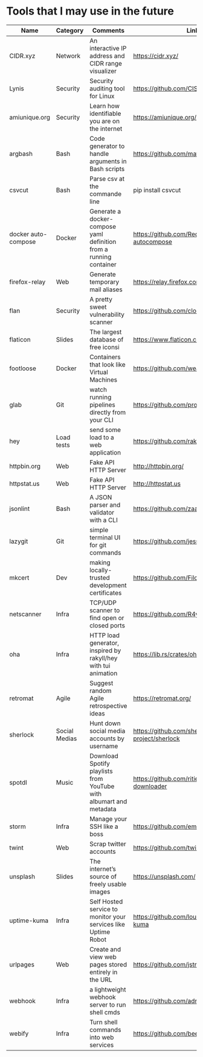 # Tools that I may use in the future

| Name                | Category      | Comments                                                           | Link                                         |
|---------------------|---------------|--------------------------------------------------------------------|----------------------------------------------|
| CIDR.xyz            | Network       | An interactive IP address and CIDR range visualizer                | https://cidr.xyz/                            |
| Lynis               | Security      | Security auditing tool for Linux                                   | https://github.com/CISOfy/lynis              |
| amiunique.org       | Security      | Learn how identifiable you are on the internet                     | https://amiunique.org/                       |
| argbash             | Bash          | Code generator to handle arguments in Bash scripts                 | https://github.com/matejak/argbash           |
| csvcut              | Bash          | Parse csv at the commande line                                     | pip install csvcut                           |
| docker auto-compose | Docker        | Generate a docker-compose yaml definition from a running container | https://github.com/Red5d/docker-autocompose  |
| firefox-relay       | Web           | Generate temporary mail aliases                                    | https://relay.firefox.com                    |
| flan                | Security      | A pretty sweet vulnerability scanner                               | https://github.com/cloudflare/flan           |
| flaticon            | Slides        | The largest database of free iconsi                                | https://www.flaticon.com/                    |
| footloose           | Docker        | Containers that look like Virtual Machines                         | https://github.com/weaveworks/footloose      |
| glab                | Git           | watch running pipelines directly from your CLI                     | https://github.com/profclems/glab            |
| hey                 | Load tests    | send some load to a web application                                | https://github.com/rakyll/hey                |
| httpbin.org         | Web           | Fake API HTTP Server                                               | http://httpbin.org/                          |
| httpstat.us         | Web           | Fake API HTTP Server                                               | http://httpstat.us                           |
| jsonlint            | Bash          | A JSON parser and validator with a CLI                             | https://github.com/zaach/jsonlint            |
| lazygit             | Git           | simple terminal UI for git commands                                | https://github.com/jesseduffield/lazygit     |
| mkcert              | Dev           | making locally-trusted development certificates                    | https://github.com/FiloSottile/mkcert        |
| netscanner          | Infra         | TCP/UDP scanner to find open or closed ports                       | https://github.com/R4yGM/netscanner          |
| oha                 | Infra         | HTTP load generator, inspired by rakyll/hey with tui animation     | https://lib.rs/crates/oha                    |
| retromat            | Agile         | Suggest random Agile retrospective ideas                           | https://retromat.org/                        |
| sherlock            | Social Medias | Hunt down social media accounts by username                        | https://github.com/sherlock-project/sherlock |
| spotdl              | Music         | Download Spotify playlists from YouTube with albumart and metadata | https://github.com/ritiek/spotify-downloader |
| storm               | Infra         | Manage your SSH like a boss                                        | https://github.com/emre/storm/               |
| twint               | Web           | Scrap twitter accounts                                             | https://github.com/twintproject/twint        |
| unsplash            | Slides        | The internet’s source of freely usable images                      | https://unsplash.com/                        |
| uptime-kuma         | Infra         | Self Hosted service to monitor your services like Uptime Robot     | https://github.com/louislam/uptime-kuma      |
| urlpages            | Web           | Create and view web pages stored entirely in the URL               | https://github.com/jstrieb/urlpages          |
| webhook             | Infra         | a lightweight webhook server to run shell cmds                     | https://github.com/adnanh/webhook            |
| webify              | Infra         | Turn shell commands into web services                              | https://github.com/beefsack/webify           |
